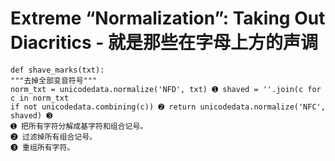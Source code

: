 # Extreme “Normalization”: Taking Out Diacritics - 就是那些在字母上方的声调
```
def shave_marks(txt):
"""去掉全部变音符号"""
norm_txt = unicodedata.normalize('NFD', txt) ➊ shaved = ''.join(c for c in norm_txt
if not unicodedata.combining(c)) ➋ return unicodedata.normalize('NFC', shaved) ➌
➊ 把所有字符分解成基字符和组合记号。 
➋ 过滤掉所有组合记号。
➌ 重组所有字符。
```
